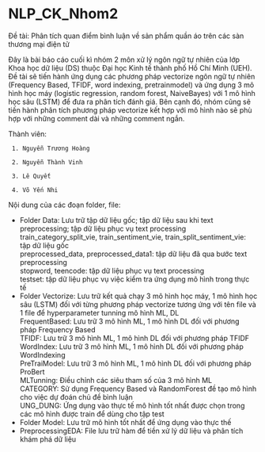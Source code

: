 # NLP_CK_Nhom2
Đề tài: Phân tích quan điểm bình luận về sản phẩm quần áo trên các sàn thương mại điện tử

Đây là bài báo cáo cuối kì nhóm 2 môn xử lý ngôn ngữ tự nhiên của lớp Khoa học dữ liệu (DS) thuộc Đại học Kinh tế thành phố Hồ Chí Minh (UEH). Đề tài sẽ tiến hành ứng dụng các phương pháp vectorize ngôn ngữ tự nhiên (Frequency Based, TFIDF, word indexing, pretrainmodel) và ứng dụng 3 mô hình học máy (logistic regression, random forest, NaiveBayes) với 1 mô hình học sâu (LSTM) để đưa ra phân tích đánh giá. Bên cạnh đó, nhóm cũng sẽ tiến hành phân tích phương pháp vectorize kết hợp với mô hình nào sẽ phù hợp với những comment dài và những comment ngắn. 

Thành viên:

     1. Nguyễn Trương Hoàng

     2. Nguyễn Thành Vinh
     
     3. Lê Quyết
     
     4. Võ Yến Nhi

Nội dung của các đoạn folder, file:

* Folder Data: Lưu trữ tập dữ liệu gốc; tập dữ liệu sau khi text preprocessing; tập dữ liệu phục vụ text processing <br>
train_category_split_vie, train_sentiment_vie, train_split_sentiment_vie: tập dữ liệu gốc <br>
preprocessed_data, preprocessed_data1: tập dữ liệu đã qua bước text preprocessing <br>
stopword, teencode: tập dữ liệu phục vụ text processing <br>
testset: tập dữ liệu phục vụ việc kiểm tra ứng dụng mô hình trong thực tế <br>
* Folder Vectorize: Lưu trữ kết quả chạy 3 mô hình học máy, 1 mô hình học sâu (LSTM) đối với từng phương pháp vectorize tương ứng với tên file và 1 file để hyperparameter tunning mô hình ML, DL <br>
FrequentBased: Lưu trữ 3 mô hình ML, 1 mô hình DL đối với phương pháp Frequency Based <br>
TFIDF: Lưu trữ 3 mô hình ML, 1 mô hình DL đối với phương pháp TFIDF <br>
WordIndex: Lưu trữ 3 mô hình ML, 1 mô hình DL đối với phương pháp WordIndexing <br>
PreTraiModel: Lưu trữ 3 mô hình ML, 1 mô hình DL đối với phương pháp ProBert <br>
MLTunning: Điều chỉnh các siêu tham số của 3 mô hình ML <br>
CATEGORY: Sử dụng Frequency Based và RandomForest đề tạo mô hình cho việc dự đoán chủ đề bình luận <br>
UNG_DUNG: Ứng dụng vào thực tế mô hình tốt nhất được chọn trong các mô hình được train để dùng cho tập test <br>
* Folder Model: Lưu trữ mô hình tốt nhất để ứng dụng vào thực thế <br>
* PreprocessingEDA: File lưu trữ hàm để tiền xử lý dữ liệu và phân tích khám phá dữ liệu <br>

